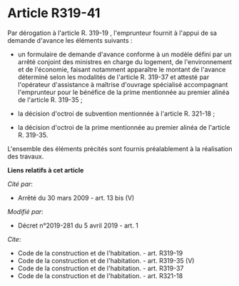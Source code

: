 # Article R319-41

Par dérogation à l'article R. 319-19 , l'emprunteur fournit à l'appui de sa demande d'avance les éléments suivants :

- un formulaire de demande d'avance conforme à un modèle défini par un arrêté conjoint des ministres en charge du logement,
de l'environnement et de l'économie, faisant notamment apparaître le montant de l'avance déterminé selon les modalités de
l'article R. 319-37 et attesté par l'opérateur d'assistance à maîtrise d'ouvrage spécialisé accompagnant l'emprunteur pour le
bénéfice de la prime mentionnée au premier alinéa de l'article R. 319-35 ;

- la décision d'octroi de subvention mentionnée à l'article R. 321-18  ;

- la décision d'octroi de la prime mentionnée au premier alinéa de l'article R. 319-35.

L'ensemble des éléments précités sont fournis préalablement à la réalisation des travaux.

**Liens relatifs à cet article**

_Cité par_:

  - Arrêté du 30 mars 2009 - art. 13 bis (V)

_Modifié par_:

  - Décret n°2019-281 du 5 avril 2019 - art. 1

_Cite_:

  - Code de la construction et de l'habitation. - art. R319-19
  - Code de la construction et de l'habitation. - art. R319-35 (V)
  - Code de la construction et de l'habitation. - art. R319-37
  - Code de la construction et de l'habitation. - art. R321-18

